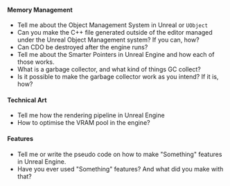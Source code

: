 #### Memory Management 
- Tell me about the Object Management System in Unreal or `UObject` 
- Can you make the C++ file generated outside of the editor managed under the Unreal Object Management system? If you can, how? 
- Can CDO be destroyed after the engine runs? 
- Tell me about the Smarter Pointers in Unreal Engine and how each of those works.
- What is a garbage collector, and what kind of things GC collect? 
- Is it possible to make the garbage collector work as you intend? If it is, how? 

#### Technical Art 
- Tell me how the rendering pipeline in Unreal Engine
- How to optimise the VRAM pool in the engine? 
#### Features 
- Tell me or write the pseudo code on how to make "Something" features in Unreal Engine. 
- Have you ever used "Something" features? And what did you make with that? 